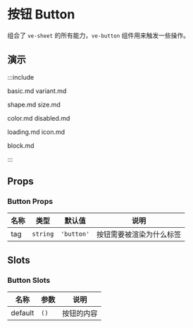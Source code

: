 # 按钮 Button

组合了 `ve-sheet` 的所有能力，`ve-button` 组件用来触发一些操作。

## 演示

:::include

basic.md variant.md

shape.md size.md

color.md disabled.md

loading.md icon.md

block.md

:::

## Props

### Button Props

| 名称 | 类型 | 默认值 | 说明 |
| --- | --- | --- | --- |
| tag | `string` | `'button'` | 按钮需要被渲染为什么标签 |

## Slots

### Button Slots

| 名称    | 参数 | 说明       |
| ------- | ---- | ---------- |
| default | `()` | 按钮的内容 |